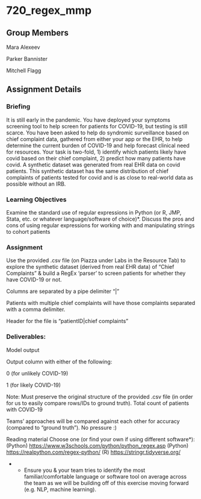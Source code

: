 # 720_regex_mmp
 
## Group Members

Mara Alexeev

Parker Bannister

Mitchell Flagg

## Assignment Details

### Briefing

It is still early in the pandemic. You have deployed your symptoms screening tool to help screen for patients for COVID-19, but testing is still scarce. You have been asked to help do syndromic surveillance based on chief complaint data, gathered from either your app or the EHR, to help determine the current burden of COVID-19 and help forecast clinical need for resources. Your task is two-fold, 1) identify which patients likely have covid based on their chief complaint, 2) predict how many patients have covid. A synthetic dataset was generated from real EHR data on covid patients. This synthetic dataset has the same distribution of chief complaints of patients tested for covid and is as close to real-world data as possible without an IRB.

### Learning Objectives
Examine the standard use of regular expressions in Python (or R, JMP, Stata, etc. or whatever language/software of choice)*.
Discuss the pros and cons of using regular expressions for working with and manipulating strings to cohort patients

### Assignment
Use the provided .csv file (on Piazza under Labs in the Resource Tab) to explore the synthetic dataset (derived from real EHR data) of “Chief Complaints” & build a RegEx ‘parser’ to screen patients for whether they have COVID-19 or not.

Columns are separated by a pipe delimiter “|”

Patients with multiple chief complaints will have those complaints separated with a comma delimiter.

Header for the file is “patientID|chief complaints”

### Deliverables:
Model output 

Output column with either of the following: 

0   (for unlikely COVID-19)

1   (for likely COVID-19)

Note: Must preserve the original structure of the provided .csv file (in order for us to easily compare rows/IDs to ground truth).
Total count of patients with COVID-19

Teams’ approaches will be compared against each other for accuracy (compared to “ground truth”). No pressure :)

Reading material
Choose one (or find your own if using different software*):
(Python) https://www.w3schools.com/python/python_regex.asp 
(Python) https://realpython.com/regex-python/
(R) https://stringr.tidyverse.org/ 
* - Ensure you & your team tries to identify the most familiar/comfortable language or software tool on average across the team as we will be building off of this exercise moving forward (e.g. NLP, machine learning).
